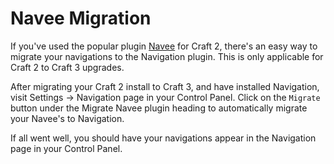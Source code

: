 # Navee Migration
If you've used the popular plugin [Navee](https://github.com/fromtheoutfit/navee) for Craft 2, there's an easy way to migrate your navigations to the Navigation plugin. This is only applicable for Craft 2 to Craft 3 upgrades.

After migrating your Craft 2 install to Craft 3, and have installed Navigation, visit Settings → Navigation page in your Control Panel. Click on the `Migrate` button under the Migrate Navee plugin heading to automatically migrate your Navee's to Navigation.

If all went well, you should have your navigations appear in the Navigation page in your Control Panel.